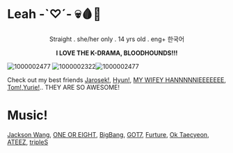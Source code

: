 #  Leah    -`♡´-   💀🩸🦴
  <p align="center"> Straight .
  she/her only .
  14 yrs old .
  eng+ 한국어</p> 
  
  **<p align="center">I LOVE THE K-DRAMA, BLOODHOUNDS!!!</p>**
  
![1000002477](https://github.com/user-attachments/assets/f7fe33d8-48d5-45cb-aac7-707881d31f95)
![1000002322](https://github.com/user-attachments/assets/259f0144-dd49-4024-9bee-c00037c9ba41)![1000002477](https://github.com/user-attachments/assets/8d7878f0-8806-4f47-be04-86f35bfcb259)
    <p align="left">Check out my best friends [Jarosek!](https://github.com/PolishKorean2009), [Hyun!](https://github.com/th3fantasticc), [MY WIFEY HANNNNNIEEEEEEE](https://github.com/hanniehannie), [Tom!](https://github.com/spikedfist),[Yurie!](https://github.com/yuriemeow).. THEY ARE SO AWESOME!</p>
    
# Music!

[Jackson Wang](https://open.spotify.com/artist/1kfWoWgCugPkyxQP8lkRlY?si=I4GQvQhGSM6PzDUELKLh1w), [ONE OR EIGHT](https://open.spotify.com/artist/5bIttAFRf7URUmuuI9w7XA?si=y09ihDzyQC-ISw3QbvmZBg), [BigBang](https://open.spotify.com/artist/4Kxlr1PRlDKEB0ekOCyHgX?si=ZT2XDhexTlWDDjv_s08wiA), [GOT7](https://open.spotify.com/artist/6nfDaffa50mKtEOwR8g4df?si=KVXBtqrcSoSadTTkJy0p7Q), [Furture](https://open.spotify.com/artist/1RyvyyTE3xzB2ZywiAwp0i?si=_zNHd9EdQtKWv82D9C1iMQ), [Ok Taecyeon](https://open.spotify.com/artist/3bk5TbtyJDRrJ8lMQIzSPh?si=hQVjVqwASoqdaZyL8zdiGg), [ATEEZ](https://open.spotify.com/artist/68KmkJeZGfwe1OUaivBa2L?si=lYZkK0eaSmOHIJztQ36LOA), [tripleS](https://open.spotify.com/artist/5Z71xE9prhpHrqL5thVMyK?si=76bneEksT62ec0y7hTFnzA)

